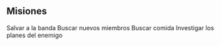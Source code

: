 ## Misiones

Salvar a la banda
Buscar nuevos miembros
Buscar comida
Investigar los planes del enemigo